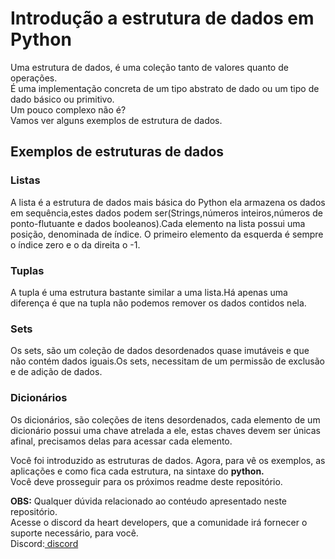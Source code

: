 <h1>Introdução a estrutura de dados em Python</h1>
Uma estrutura de dados, é uma coleção tanto de valores quanto de operações.<br>
É uma implementação concreta de um tipo abstrato de dado ou um tipo de dado básico ou primitivo.<br>
Um pouco complexo não é?<br>
Vamos ver alguns exemplos de estrutura de dados.<br>
<h2>Exemplos de estruturas de dados</h2>
<h3>Listas</h3>
<p>A lista é a estrutura de dados mais básica do Python ela armazena os dados em sequência,estes dados podem ser(Strings,números inteiros,números de ponto-flutuante e dados booleanos).Cada elemento na lista possui uma posição, denominada de índice. O primeiro elemento da esquerda é sempre o índice zero e o da direita o -1.</p>
<h3>Tuplas</h3>
<p>A tupla é uma estrutura bastante similar a uma lista.Há apenas uma diferença é que na tupla não podemos remover os dados contidos nela.</p>
<h3>Sets</h3>
<p>Os sets, são um coleção de dados desordenados quase imutáveis e que não contém dados iguais.Os sets, necessitam de um permissão de exclusão e de adição de dados.</p>
<h3>Dicionários</h3>
<p>Os dicionários, são coleções de itens desordenados, cada elemento de um dicionário possui uma chave atrelada a ele, estas chaves devem ser únicas afinal, precisamos delas para acessar cada elemento.</p>

Você foi introduzido as estruturas de dados.
Agora, para vê os exemplos, as aplicações e como fica cada estrutura, na sintaxe do <b>python.</b><br>
Você deve prosseguir para os próximos readme deste repositório.<br>

<b>OBS:</b> Qualquer dúvida relacionado ao contéudo apresentado neste repositório.<br>
Acesse o discord da heart developers, que a comunidade irá fornecer o suporte necessário, para você.<br>
Discord:<a href="https://discord.com/invite/7UJDgBG"> discord</a>
